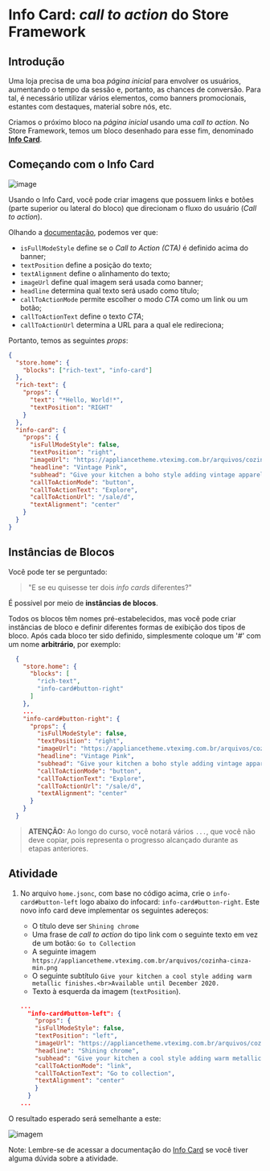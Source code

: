 # Info Card: _call to action_ do Store Framework

## Introdução

Uma loja precisa de uma boa _página inicial_ para envolver os usuários, aumentando o tempo da sessão e, portanto, as chances de conversão. Para tal, é necessário utilizar vários elementos, como banners promocionais, estantes com destaques, material sobre nós, etc.

Criamos o próximo bloco na _página inicial_ usando uma _call to action_. No Store Framework, temos um bloco desenhado para esse fim, denominado [**Info Card**](https://developers.vtex.com/docs/guides/vtex-store-components-infocard).

## Começando com o Info Card

![image](https://user-images.githubusercontent.com/18701182/68480411-7b085800-0213-11ea-9426-31dcb0d0aa7d.png)

Usando o Info Card, você pode criar imagens que possuem links e botões (parte superior ou lateral do bloco) que direcionam o fluxo do usuário (_Call to action_).

Olhando a [documentação](https://developers.vtex.com/docs/guides/vtex-store-components-infocard#configuration), podemos ver que:

- `isFullModeStyle` define se o _Call to Action (CTA)_ é definido acima do banner;
- `textPosition` define a posição do texto;
- `textAlignment` define o alinhamento do texto;
- `imageUrl` define qual imagem será usada como banner;
- `headline` determina qual texto será usado como título;
- `callToActionMode` permite escolher o modo _CTA_ como um link ou um botão;
- `callToActionText` define o texto _CTA_;
- `callToActionUrl` determina a URL para a qual ele redireciona;

Portanto, temos as seguintes _props_:

```json
{
  "store.home": {
    "blocks": ["rich-text", "info-card"]
  },
  "rich-text": {
    "props": {
      "text": "*Hello, World!*",
      "textPosition": "RIGHT"
    }
  },
  "info-card": {
    "props": {
      "isFullModeStyle": false,
      "textPosition": "right",
      "imageUrl": "https://appliancetheme.vteximg.com.br/arquivos/cozinha-rosa-min.png",
      "headline": "Vintage Pink",
      "subhead": "Give your kitchen a boho style adding vintage apparels.<br>Available until January 2020.",
      "callToActionMode": "button",
      "callToActionText": "Explore",
      "callToActionUrl": "/sale/d",
      "textAlignment": "center"
    }
  }
}
```

## Instâncias de Blocos

Você pode ter se perguntado:

> "E se eu quisesse ter dois _info cards_ diferentes?"

É possível por meio de **instâncias de blocos**.

Todos os blocos têm nomes pré-estabelecidos, mas você pode criar instâncias de bloco e definir diferentes formas de exibição dos tipos de bloco. Após cada bloco ter sido definido, simplesmente coloque um '#' com um nome **arbitrário**, por exemplo:

```json
  {
    "store.home": {
      "blocks": [
        "rich-text",
        "info-card#button-right"
      ]
    },
    ...
    "info-card#button-right": {
      "props": {
        "isFullModeStyle": false,
        "textPosition": "right",
        "imageUrl": "https://appliancetheme.vteximg.com.br/arquivos/cozinha-rosa-min.png",
        "headline": "Vintage Pink",
        "subhead": "Give your kitchen a boho style adding vintage apparels.<br>Available until January 2020.",
        "callToActionMode": "button",
        "callToActionText": "Explore",
        "callToActionUrl": "/sale/d",
        "textAlignment": "center"
      }
    }
  }
```

> **ATENÇÃO:** Ao longo do curso, você notará vários `...`, que você não deve copiar, pois representa o progresso alcançado durante as etapas anteriores.

## Atividade

1. No arquivo `home.jsonc`, com base no código acima, crie o `info-card#button-left` logo abaixo do infocard: `info-card#button-right`. Este novo info card deve implementar os seguintes adereços:

   - O título deve ser `Shining chrome`
   - Uma frase de _call to action_ do tipo link com o seguinte texto em vez de um botão: `Go to Collection`
   - A seguinte imagem `https://appliancetheme.vteximg.com.br/arquivos/cozinha-cinza-min.png`
   - O seguinte subtítulo `Give your kitchen a cool style adding warm metallic finishes.<br>Available until December 2020.`
   - Texto à esquerda da imagem (`textPosition`).

   ```json
   ...
     "info-card#button-left": {
       "props": {
       "isFullModeStyle": false,
       "textPosition": "left",
       "imageUrl": "https://appliancetheme.vteximg.com.br/arquivos/cozinha-cinza-min.png",
       "headline": "Shining chrome",
       "subhead": "Give your kitchen a cool style adding warm metallic finishes.<br>Available until January 2020.",
       "callToActionMode": "link",
       "callToActionText": "Go to collection",
       "textAlignment": "center"
       }
     }
   ...
   ```

O resultado esperado será semelhante a este:

![imagem](https://appliancetheme.vteximg.com.br/arquivos/info-card-activity.png)

Note: Lembre-se de acessar a documentação do [Info Card](https://developers.vtex.com/docs/guides/vtex-store-components-infocard) se você tiver alguma dúvida sobre a atividade.
